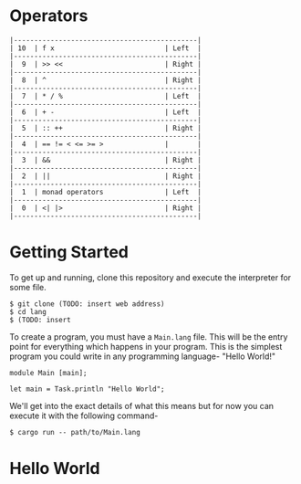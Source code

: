 # Operators

```
|---------------------------------------------|
| 10  | f x                           | Left  |
|---------------------------------------------|
|  9  | >> <<                         | Right |
|---------------------------------------------|
|  8  | ^                             | Right |
|---------------------------------------------|
|  7  | * / %                         | Left  |
|---------------------------------------------|
|  6  | + -                           | Left  |
|---------------------------------------------|
|  5  | :: ++                         | Right |
|---------------------------------------------|
|  4  | == != < <= >= >               |       |
|---------------------------------------------|
|  3  | &&                            | Right |
|---------------------------------------------|
|  2  | ||                            | Right |
|---------------------------------------------|
|  1  | monad operators               | Left  |
|---------------------------------------------|
|  0  | <| |>                         | Right |
|---------------------------------------------|
```

# Getting Started

To get up and running, clone this repository and execute the interpreter for some file.

```
$ git clone (TODO: insert web address)
$ cd lang
$ (TODO: insert 
```

To create a program, you must have a `Main.lang` file. This will be the entry point for everything which happens in your program.
This is the simplest program you could write in any programming language- "Hello World!"

```
module Main [main];

let main = Task.println "Hello World";
```

We'll get into the exact details of what this means but for now you can execute it with the following command-

```
$ cargo run -- path/to/Main.lang
```

# Hello World




